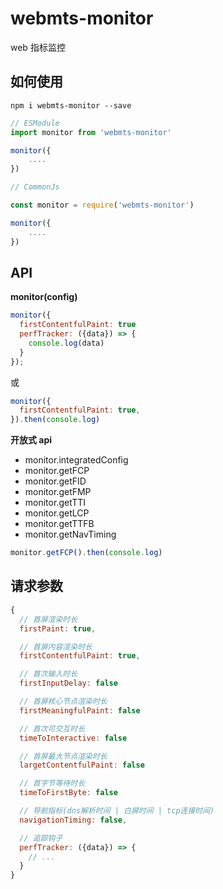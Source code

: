 # webmts-monitor

web 指标监控

## 如何使用

```
npm i webmts-monitor --save
```

```js
// ESModule
import monitor from 'webmts-monitor'

monitor({
    ....
})

// CommonJs

const monitor = require('webmts-monitor')

monitor({
    ....
})
```

## API

**monitor(config)**

```js
monitor({
  firstContentfulPaint: true
  perfTracker: ({data}) => {
    console.log(data)
  }
});
```

或

```js
monitor({
  firstContentfulPaint: true,
}).then(console.log)
```

**开放式 api**

- monitor.integratedConfig
- monitor.getFCP
- monitor.getFID
- monitor.getFMP
- monitor.getTTI
- monitor.getLCP
- monitor.getTTFB
- monitor.getNavTiming

```js
monitor.getFCP().then(console.log)
```

## 请求参数

```js
{
  // 首屏渲染时长
  firstPaint: true,

  // 首屏内容渲染时长
  firstContentfulPaint: true,

  // 首次输入时长
  firstInputDelay: false

  // 首屏核心节点渲染时长
  firstMeaningfulPaint: false

  // 首次可交互时长
  timeToInteractive: false

  // 首屏最大节点渲染时长
  largetContentfulPaint: false

  // 首字节等待时长
  timeToFirstByte: false

  // 导航指标(dns解析时间 | 白屏时间 | tcp连接时间)
  navigationTiming: false,

  // 追踪钩子
  perfTracker: ({data}) => {
    // ...
  }
}
```
